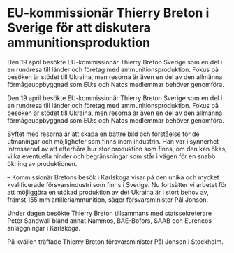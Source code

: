 # EU-kommissionär Thierry Breton i Sverige för att diskutera ammunitionsproduktion

Den 19 april besökte EU-kommissionär Thierry Breton Sverige som en del i en rundresa till länder och företag med ammunitionsproduktion. Fokus på besöken är stödet till Ukraina, men resorna är även en del av den allmänna förmågeuppbyggnad som EU:s och Natos medlemmar behöver genomföra.

Den 19 april besökte EU-kommissionär Thierry Breton Sverige som en del i en rundresa till länder och företag med ammunitionsproduktion. Fokus på besöken är stödet till Ukraina, men resorna är även en del av den allmänna förmågeuppbyggnad som EU:s och Natos medlemmar behöver genomföra.

Syftet med resorna är att skapa en bättre bild och förståelse för de utmaningar och möjligheter som finns inom industrin. Han var i synnerhet intresserad av att efterhöra hur stor produktion som finns, om den kan ökas, vilka eventuella hinder och begränsningar som står i vägen för en snabb ökning av produktionen.

– Kommissionär Bretons besök i Karlskoga visar på den unika och mycket kvalificerade försvarsindustri som finns i Sverige. Nu fortsätter vi arbetet för att möjliggöra en utökad produktion av det Ukraina är i stort behov av, främst 155 mm artilleriammunition, säger försvarsminister Pål Jonson.

Under dagen besökte Thierry Breton tillsammans med statssekreterare Peter Sandwall bland annat Nammos, BAE-Bofors, SAAB och Eurencos anläggningar i Karlskoga.

På kvällen träffade Thierry Breton försvarsminister Pål Jonson i Stockholm.
